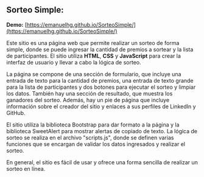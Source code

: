 ## **Sorteo Simple:**

**Demo:** [https://emanuelhg.github.io/SorteoSimple/](https://emanuelhg.github.io/SorteoSimple/)

Este sitio es una página web que permite realizar un sorteo de forma simple, donde se puede ingresar la cantidad de premios a sortear y la lista de participantes. El sitio utiliza **HTML**, **CSS** y **JavaScript** para crear la interfaz de usuario y llevar a cabo la lógica de sorteo.

La página se compone de una sección de formulario, que incluye una entrada de texto para la cantidad de premios, una entrada de texto grande para la lista de participantes y dos botones para ejecutar el sorteo y limpiar los datos. También hay una sección de resultado, que muestra los ganadores del sorteo. Además, hay un pie de página que incluye información sobre el creador del sitio y enlaces a sus perfiles de LinkedIn y GitHub.

El sitio utiliza la biblioteca Bootstrap para dar formato a la página y la biblioteca SweetAlert para mostrar alertas de copiado de texto. La lógica de sorteo se realiza en el archivo "scripts.js", donde se definen varias funciones que se encargan de validar los datos ingresados y realizar el sorteo.

En general, el sitio es fácil de usar y ofrece una forma sencilla de realizar un sorteo en línea.
